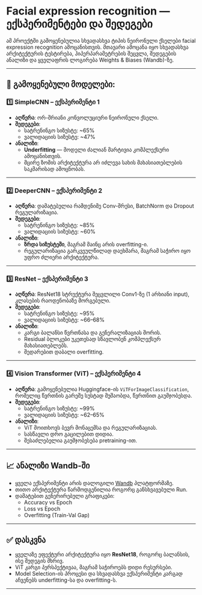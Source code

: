 # Facial expression recognition — ექსპერიმენტები და შედეგები

ამ პროექტში გამოყენებულია სხვადასხვა ტიპის ნეირონული ქსელები facial expression recognition ამოცანისთვის. მთავარი ამოცანა იყო სხვადასხვა არქიტექტურის ტესტირება, ჰიპერპარამეტრების შეცვლა, შედეგების ანალიზი და ყველაფრის ლოგირება Weights & Biases (Wandb)-ზე.

---

## 🔬 გამოყენებული მოდელები:

### 1️⃣ SimpleCNN – ექსპერიმენტი 1

- **აღწერა**: ორ-შრიანი კონვოლუციური ნეირონული ქსელი.
- **შედეგები**:
  - სატრენინგო სიზუსტე: ~65%
  - ვალიდაციის სიზუსტე: ~47%
- **ანალიზი**:
  - **Underfitting** — მოდელი ძალიან მარტივია კომპლექსური ამოცანისთვის.
  - მცირე ზომის არქიტექტურა არ იძლევა სახის მახასიათებლების საკმარისად ამოცნობას.

---

### 2️⃣ DeeperCNN – ექსპერიმენტი 2

- **აღწერა**: დამატებულია რამდენიმე Conv-შრესი, BatchNorm და Dropout რეგულარიზაცია.
- **შედეგები**:
  - სატრენინგო სიზუსტე: ~85%
  - ვალიდაციის სიზუსტე: ~60%
- **ანალიზი**:
  - **ზრდა სიზუსტეში**, მაგრამ მაინც არის overfitting-ი.
  - რეგულარიზაცია გარკვეულწილად დაეხმარა, მაგრამ საჭირო იყო უფრო ძლიერი არქიტექტურა.

---

### 3️⃣ ResNet – ექსპერიმენტი 3

- **აღწერა**: ResNet18 სტრუქტურა შეცვლილი Conv1-ზე (1 არხიანი input), კლასების რაოდენობაზე მორგებული.
- **შედეგები**:
  - სატრენინგო სიზუსტე: ~95%
  - ვალიდაციის სიზუსტე: ~66–68%
- **ანალიზი**:
  - კარგი ბალანსი წვრთნასა და გენერალიზაციას შორის.
  - Residual ბლოკები უკეთესად სწავლობენ კომპლექსურ მახასიათებლებს.
  - შედარებით დაბალი overfitting.

---

### 4️⃣ Vision Transformer (ViT) – ექსპერიმენტი 4

- **აღწერა**: გამოყენებულია Huggingface-ის `ViTForImageClassification`, რომელიც წვრთნის გარეშე სუსტად მუშაობდა, წვრთნით გაუმჯობესდა.
- **შედეგები**:
  - სატრენინგო სიზუსტე: ~99%
  - ვალიდაციის სიზუსტე: ~62–65%
- **ანალიზი**:
  - ViT მოითხოვს ბევრ მონაცემსა და რეგულარიზაციას.
  - სასწავლი დრო გაცილებით დიდია.
  - შესაძლებელია გაუმჯობესება pretraining-ით.

---

## 📈 ანალიზი Wandb-ში

- ყველა ექსპერიმენტი არის დალოგილი [Wandb]([https://wandb.ai/](https://wandb.ai/tekla-tsutskha-free-university-of-tbilisi-/facial-expression-recognition?nw=nwuserteklatsutskha)) პლატფორმაზე.
- თითო არქიტექტურა წარმოდგენილია როგორც განსხვავებული Run.
- დამატებით გენერირებული გრაფიკები:
  - Accuracy vs Epoch
  - Loss vs Epoch
  - Overfitting (Train-Val Gap)

---

## ✅ დასკვნა

- ყველაზე ეფექტური არქიტექტურა იყო **ResNet18**, როგორც ბალანსის, ისე შედეგის მხრივ.
- ViT კარგი პერსპექტივაა, მაგრამ საჭიროებს დიდი რესურსები.
- Model Selection-ის პროცესი და სხვადასხვა ექსპერიმენტი კარგად აჩვენებს underfitting-სა და overfitting-ს.
---
